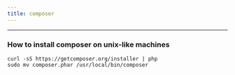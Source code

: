 ```yaml
---
title: composer
---
```


----
### How to install composer on unix-like machines

```shell
curl -sS https://getcomposer.org/installer | php
sudo mv composer.phar /usr/local/bin/composer
```
